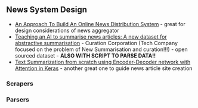 ## News System Design

- [An Approach To Build An Online News Distribution System](https://medium.com/the-innovation/an-approach-to-build-an-online-news-distribution-system-acda2aa8059b)  - great for design considerations of news aggregator
- [Teaching an AI to summarise news articles: A new dataset for abstractive summarisation](https://medium.com/curation-corporation/teaching-an-ai-to-abstract-a-new-dataset-for-abstractive-auto-summarisation-5227f546caa8) - Curation Corporation (Tech Company focused on the problem of New Summarisation and curation!!!) - open sourced dataset - **ALSO WITH SCRIPT TO PARSE DATA!!**
- [Text Summarization from scratch using Encoder-Decoder network with Attention in Keras](https://towardsdatascience.com/text-summarization-from-scratch-using-encoder-decoder-network-with-attention-in-keras-5fa80d12710e)  - another great one to guide news article site creation


### Scrapers

### Parsers